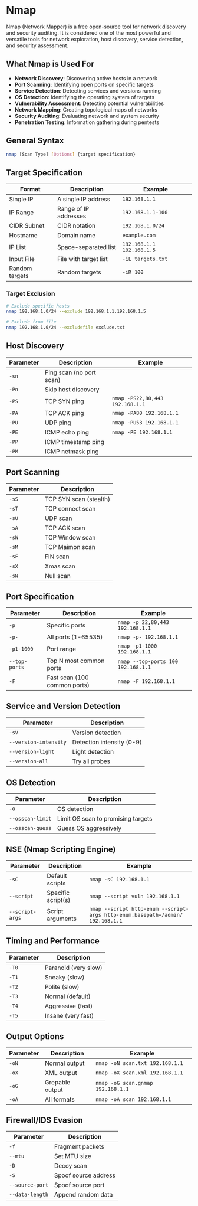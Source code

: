 # Nmap

Nmap (Network Mapper) is a free open-source tool for network discovery and security auditing. It is considered one of the most powerful and versatile tools for network exploration, host discovery, service detection, and security assessment.

## What Nmap is Used For

- **Network Discovery**: Discovering active hosts in a network
- **Port Scanning**: Identifying open ports on specific targets
- **Service Detection**: Detecting services and versions running
- **OS Detection**: Identifying the operating system of targets
- **Vulnerability Assessment**: Detecting potential vulnerabilities
- **Network Mapping**: Creating topological maps of networks
- **Security Auditing**: Evaluating network and system security
- **Penetration Testing**: Information gathering during pentests

## General Syntax

```bash
nmap [Scan Type] [Options] {target specification}
```

## Target Specification

| Format | Description | Example |
|---------|-------------|---------|
| Single IP | A single IP address | `192.168.1.1` |
| IP Range | Range of IP addresses | `192.168.1.1-100` |
| CIDR Subnet | CIDR notation | `192.168.1.0/24` |
| Hostname | Domain name | `example.com` |
| IP List | Space-separated list | `192.168.1.1 192.168.1.5` |
| Input File | File with target list | `-iL targets.txt` |
| Random targets | Random targets | `-iR 100` |

### Target Exclusion

```bash
# Exclude specific hosts
nmap 192.168.1.0/24 --exclude 192.168.1.1,192.168.1.5

# Exclude from file
nmap 192.168.1.0/24 --excludefile exclude.txt
```

## Host Discovery

| Parameter | Description | Example |
|-----------|-------------|---------|
| `-sn` | Ping scan (no port scan) | 
| `-Pn` | Skip host discovery |
| `-PS` | TCP SYN ping | `nmap -PS22,80,443 192.168.1.1` |
| `-PA` | TCP ACK ping | `nmap -PA80 192.168.1.1` |
| `-PU` | UDP ping | `nmap -PU53 192.168.1.1` |
| `-PE` | ICMP echo ping | `nmap -PE 192.168.1.1` |
| `-PP` | ICMP timestamp ping |
| `-PM` | ICMP netmask ping |

## Port Scanning

| Parameter | Description |
|-----------|-------------|
| `-sS` | TCP SYN scan (stealth) |
| `-sT` | TCP connect scan |
| `-sU` | UDP scan |
| `-sA` | TCP ACK scan |
| `-sW` | TCP Window scan |
| `-sM` | TCP Maimon scan |
| `-sF` | FIN scan |
| `-sX` | Xmas scan |
| `-sN` | Null scan |

## Port Specification

| Parameter | Description | Example |
|-----------|-------------|---------|
| `-p` | Specific ports | `nmap -p 22,80,443 192.168.1.1` |
| `-p-` | All ports (1-65535) | `nmap -p- 192.168.1.1` |
| `-p1-1000` | Port range | `nmap -p1-1000 192.168.1.1` |
| `--top-ports` | Top N most common ports | `nmap --top-ports 100 192.168.1.1` |
| `-F` | Fast scan (100 common ports) | `nmap -F 192.168.1.1` |

## Service and Version Detection

| Parameter | Description |
|-----------|-------------|
| `-sV` | Version detection |
| `--version-intensity` | Detection intensity (0-9) |
| `--version-light` | Light detection |
| `--version-all` | Try all probes |

## OS Detection

| Parameter | Description |
|-----------|-------------|
| `-O` | OS detection |
| `--osscan-limit` | Limit OS scan to promising targets |
| `--osscan-guess` | Guess OS aggressively |

## NSE (Nmap Scripting Engine)

| Parameter | Description | Example |
|-----------|-------------|---------|
| `-sC` | Default scripts | `nmap -sC 192.168.1.1` |
| `--script` | Specific script(s) | `nmap --script vuln 192.168.1.1` |
| `--script-args` | Script arguments | `nmap --script http-enum --script-args http-enum.basepath=/admin/ 192.168.1.1` |

## Timing and Performance

| Parameter | Description |
|-----------|-------------|
| `-T0` | Paranoid (very slow) |
| `-T1` | Sneaky (slow) |
| `-T2` | Polite (slow) |
| `-T3` | Normal (default) |
| `-T4` | Aggressive (fast) |
| `-T5` | Insane (very fast) |

## Output Options

| Parameter | Description | Example |
|-----------|-------------|---------|
| `-oN` | Normal output | `nmap -oN scan.txt 192.168.1.1` |
| `-oX` | XML output | `nmap -oX scan.xml 192.168.1.1` |
| `-oG` | Grepable output | `nmap -oG scan.gnmap 192.168.1.1` |
| `-oA` | All formats | `nmap -oA scan 192.168.1.1` |

## Firewall/IDS Evasion

| Parameter | Description |
|-----------|-------------|
| `-f` | Fragment packets |
| `--mtu` | Set MTU size |
| `-D` | Decoy scan |
| `-S` | Spoof source address |
| `--source-port` | Spoof source port |
| `--data-length` | Append random data |

